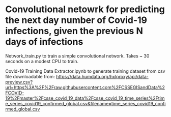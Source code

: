 # Convolutional netowrk for predicting the next day number of Covid-19 infections, given the previous N days of infections 

Network_train.py to train a simple convolutional network. Takes ~ 30 seconds on a modest CPU to train.

Covid-19 Training Data Extractor.ipynb to generate training dataset from csv file downloadable from:
https://data.humdata.org/hxlproxy/api/data-preview.csv?url=https%3A%2F%2Fraw.githubusercontent.com%2FCSSEGISandData%2FCOVID-19%2Fmaster%2Fcsse_covid_19_data%2Fcsse_covid_19_time_series%2Ftime_series_covid19_confirmed_global.csv&filename=time_series_covid19_confirmed_global.csv
